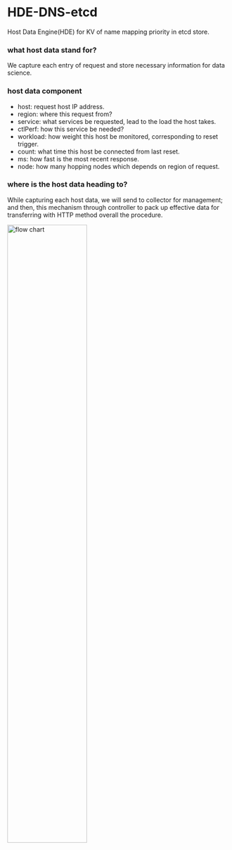 # HDE-DNS-etcd
Host Data Engine(HDE) for KV of name mapping priority in etcd store.
### what host data stand for?
We capture each entry of request and store necessary information for data science.
### host data component
- host: request host IP address.
- region: where this request from?
- service: what services be requested, lead to the load the host takes.
- ctlPerf: how this service be needed?
- workload: how weight this host be monitored, corresponding to reset trigger.
- count: what time this host be connected from last reset.
- ms: how fast is the most recent response.
- node: how many hopping nodes which depends on region of request.
### where is the host data heading to?
While capturing each host data, we will send to collector for management; and then, this mechanism through controller to pack up effective data for transferring with HTTP method overall the procedure.

<img src="https://github.com/CWayneH/hde-dns-etcd/assets/90815681/a6033c3e-11d6-49dd-8e00-4803637d2bc4" width="60%" height="60%" alt="flow chart">
